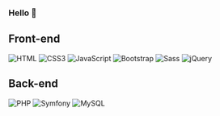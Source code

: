 ### Hello 👋

<!--
**teddydah/teddydah** is a ✨ _special_ ✨ repository because its `README.md` (this file) appears on your GitHub profile.

Here are some ideas to get you started:

- 🔭 I’m currently working on ...
- 🌱 I’m currently learning ...
- 👯 I’m looking to collaborate on ...
- 🤔 I’m looking for help with ...
- 💬 Ask me about ...
- 📫 How to reach me: ...
- 😄 Pronouns: ...
- ⚡ Fun fact: ...
-->

## Front-end
![HTML](https://img.shields.io/badge/HTML5-E34F26?style=for-the-badge&logo=html5&logoColor=white "HTML5")
![CSS3](https://img.shields.io/badge/CSS3-1572B6?style=for-the-badge&logo=css3&logoColor=white "CSS3")
![JavaScript](https://img.shields.io/badge/JavaScript-F7DF1E?style=for-the-badge&logo=javascript&logoColor=black "JavaScript")
![Bootstrap](https://img.shields.io/badge/Bootstrap-563D7C?style=for-the-badge&logo=bootstrap&logoColor=white "Bootstrap")
![Sass](https://img.shields.io/badge/Sass-CC6699?style=for-the-badge&logo=sass&logoColor=white "SASS")
![jQuery](https://img.shields.io/badge/jQuery-0769AD?style=for-the-badge&logo=jquery&logoColor=white "jQuery")

## Back-end
![PHP](https://img.shields.io/badge/PHP-777BB4?style=for-the-badge&logo=php&logoColor=white "PHP")
![Symfony](https://img.shields.io/badge/Symfony-000000?style=for-the-badge&logo=symfony&logoColor=white "Symfony")
![MySQL](https://img.shields.io/badge/MySQL-f29221?style=for-the-badge&logo=mysql&logoColor=white&labelColor=3E6E93 "MySQL")
